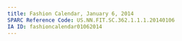 ```yaml
---
title: Fashion Calendar, January 6, 2014
SPARC Reference Code: US.NN.FIT.SC.362.1.1.1.20140106
IA ID: fashioncalendar01062014
---
```

